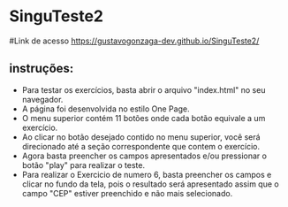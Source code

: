 # SinguTeste2
#Link de acesso
https://gustavogonzaga-dev.github.io/SinguTeste2/
## instruções:

- Para testar os exercícios, basta abrir o arquivo "index.html" no seu navegador.
- A página foi desenvolvida no estilo One Page.
- O menu superior contém 11 botões onde cada botão equivale a um exercício.
- Ao clicar no botão desejado contido no menu superior, você será direcionado até a seção correspondente que contem o exercício.
- Agora basta preencher os campos apresentados e/ou pressionar o botão "play" para realizar o teste.
- Para realizar o Exercicio de numero 6, basta preencher os campos e clicar no fundo da tela, pois o resultado será apresentado assim que o campo "CEP" estiver preenchido e não mais selecionado.
